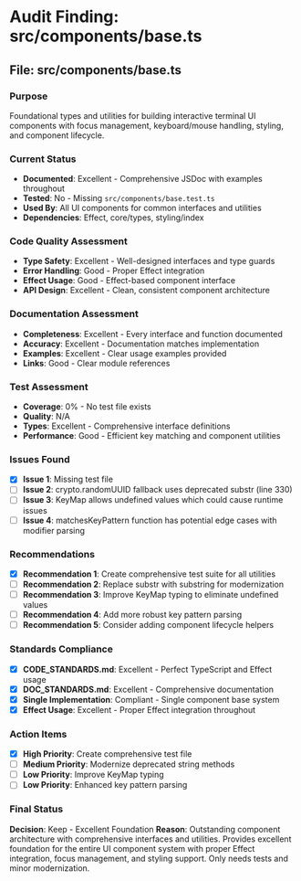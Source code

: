 # Audit Finding: src/components/base.ts

## File: src/components/base.ts

### Purpose
Foundational types and utilities for building interactive terminal UI components with focus management, keyboard/mouse handling, styling, and component lifecycle.

### Current Status
- **Documented**: Excellent - Comprehensive JSDoc with examples throughout
- **Tested**: No - Missing `src/components/base.test.ts`
- **Used By**: All UI components for common interfaces and utilities
- **Dependencies**: Effect, core/types, styling/index

### Code Quality Assessment
- **Type Safety**: Excellent - Well-designed interfaces and type guards
- **Error Handling**: Good - Proper Effect integration
- **Effect Usage**: Good - Effect-based component interface
- **API Design**: Excellent - Clean, consistent component architecture

### Documentation Assessment
- **Completeness**: Excellent - Every interface and function documented
- **Accuracy**: Excellent - Documentation matches implementation  
- **Examples**: Excellent - Clear usage examples provided
- **Links**: Good - Clear module references

### Test Assessment
- **Coverage**: 0% - No test file exists
- **Quality**: N/A
- **Types**: Excellent - Comprehensive interface definitions
- **Performance**: Good - Efficient key matching and component utilities

### Issues Found
- [x] **Issue 1**: Missing test file
- [ ] **Issue 2**: crypto.randomUUID fallback uses deprecated substr (line 330)
- [ ] **Issue 3**: KeyMap allows undefined values which could cause runtime issues
- [ ] **Issue 4**: matchesKeyPattern function has potential edge cases with modifier parsing

### Recommendations
- [x] **Recommendation 1**: Create comprehensive test suite for all utilities
- [ ] **Recommendation 2**: Replace substr with substring for modernization
- [ ] **Recommendation 3**: Improve KeyMap typing to eliminate undefined values
- [ ] **Recommendation 4**: Add more robust key pattern parsing
- [ ] **Recommendation 5**: Consider adding component lifecycle helpers

### Standards Compliance
- [x] **CODE_STANDARDS.md**: Excellent - Perfect TypeScript and Effect usage
- [x] **DOC_STANDARDS.md**: Excellent - Comprehensive documentation
- [x] **Single Implementation**: Compliant - Single component base system
- [x] **Effect Usage**: Excellent - Proper Effect integration throughout

### Action Items
- [x] **High Priority**: Create comprehensive test file
- [ ] **Medium Priority**: Modernize deprecated string methods
- [ ] **Low Priority**: Improve KeyMap typing
- [ ] **Low Priority**: Enhanced key pattern parsing

### Final Status
**Decision**: Keep - Excellent Foundation
**Reason**: Outstanding component architecture with comprehensive interfaces and utilities. Provides excellent foundation for the entire UI component system with proper Effect integration, focus management, and styling support. Only needs tests and minor modernization.